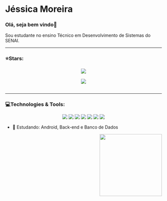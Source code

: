 <h1>Jéssica Moreira</h1> 
<h3>Olá, seja bem vindo👋</h3>
<p>Sou estudante no ensino Técnico em Desenvolvimento de Sistemas do SENAI.</p>
<hr>
<h3>⭐Stars:</h3>
<div align="center">
  <a href="https://github.com/JessicaMoreiraS">
    <img align="center" src="https://github-readme-stats.vercel.app/api?username=JessicaMoreiraS&show_icons=true&hide=contribs,prs&cache_seconds=86400&theme=radical"/>
  </a>
</div>
</br>
<div align="center">
  <a href="https://github.com/JessicaMoreiraS">
    <img align="center" src= "https://github-readme-stats.vercel.app/api/top-langs/?username=JessicaMoreiraS&hide=css,html&theme=radical" />
    <!--https://github-readme-stats.vercel.app/api/pin/?username=JessicaMoreiraS&repo=github-readme-stats&cache_seconds=86400&theme=radical-->
  </a>
</div>
</br>

<hr>
<h3>💻Technologies & Tools:</h3>
<p align="center">
  <img src="https://img.shields.io/badge/Dart-aafdf6?style=for-the-badge&logo=dart&logoColor=cc3777"/> 
  <img src="https://img.shields.io/badge/Java-cc3777?style=for-the-badge&logo=openjdk&logoColor=aafdf6"/> 
  <img src="https://img.shields.io/badge/JavaScript-aafdf6?style=for-the-badge&logo=javascript&logoColor=cc3777"/>
  <img src="https://img.shields.io/badge/HTML5-cc3777?style=for-the-badge&logo=html5&logoColor=aafdf6"/>
  <img src="https://img.shields.io/badge/CSS3-aafdf6?style=for-the-badge&logo=css3&logoColor=cc3777"/>
  <img src="https://img.shields.io/badge/Eclipse-cc3777?style=for-the-badge&logo=eclipse&logoColor=aafdf6"/>
  <img src="https://img.shields.io/badge/Visual_Studio_Code-aafdf6?style=for-the-badge&logo=visual%20studio%20code&logoColor=cc3777"/>
  <!--https://dev.to/envoy_/150-badges-for-github-pnk#database-->
</p>
          
- 📖 Estudando: Android, Back-end e Banco de Dados
<div align="right">
  <img src="https://user-images.githubusercontent.com/100448388/220802988-c70190d0-3cda-43aa-a566-425e5cabcfe4.gif" width="200px" >
</div>
